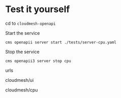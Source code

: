 # Test it yourself

cd to `cloudmesh-openapi`

Start the service

```
cms openapii server start ./tests/server-cpu.yaml
```

Stop the service


```
cms openapii3 server stop cpu
```


urls

cloudmesh/ui

cloudmesh/cpu

